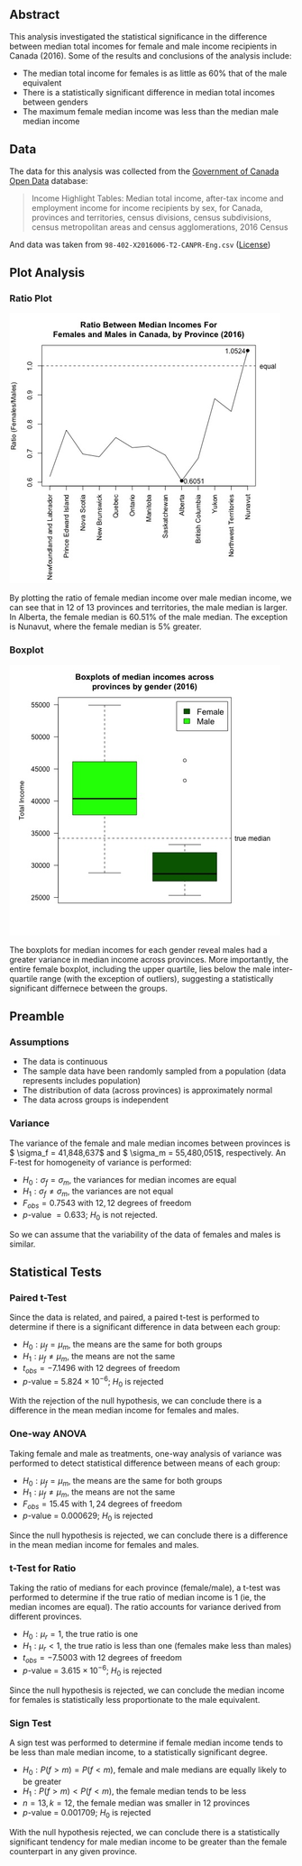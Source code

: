 ## Abstract 

This analysis investigated the statistical significance in the difference between median total incomes for female and male income recipients in Canada (2016). Some of the results and conclusions of the analysis include:

- The median total income for females is as little as 60% that of the male equivalent
- There is a statistically significant difference in median total incomes between genders
- The maximum female median income was less than the median male median income

## Data

The data for this analysis was collected from the [Government of Canada Open Data](a1b8373c-522a-4cce-87c7-a2bc8b9530e7) database:

> Income Highlight Tables: Median total income, after-tax income and employment income for income recipients by sex, for Canada, provinces and territories, census divisions, census subdivisions, census metropolitan areas and census agglomerations, 2016 Census

And data was taken from `98-402-X2016006-T2-CANPR-Eng.csv` ([License](https://open.canada.ca/en/open-government-licence-canada))

## Plot Analysis

### Ratio Plot
![ratio](/plots/ratio.jpg)

By plotting the ratio of female median income over male median income, we can see that in 12 of 13 provinces and territories, the male median is larger. In Alberta, the female median is $60.51$% of the male median. The exception is Nunavut, where the female median is $5$% greater.

### Boxplot
![boxplot](/plots/boxplot.jpg)

The boxplots for median incomes for each gender reveal males had a greater variance in median income across provinces. More importantly, the entire female boxplot, including the upper quartile, lies below the male inter-quartile range (with the exception of outliers), suggesting a statistically significant differnece between the groups.

## Preamble

### Assumptions

- The data is continuous
- The sample data have been randomly sampled from a population (data represents includes population)
- The distribution of data (across provinces) is approximately normal
- The data across groups is independent

### Variance

The variance of the female and male median incomes between provinces is $ \sigma_f = 41,848,637$ and $ \sigma_m = 55,480,051$, respectively. An F-test for homogeneity of variance is performed:

- $H_0: \sigma_f = \sigma_m$, the variances for median incomes are equal
- $H_1: \sigma_f \neq \sigma_m$, the variances are not equal 
- $F_{obs} = 0.7543$ with $12, 12$ degrees of freedom 
- $p$-value $= 0.633$; $H_0$ is not rejected. 

So we can assume that the variability of the data of females and males is similar.

## Statistical Tests

### Paired t-Test

Since the data is related, and paired, a paired t-test is performed to determine if there is a significant difference in data between each group:

- $H_0: \mu_f = \mu_m$, the means are the same for both groups
- $H_1: \mu_f \neq \mu_m$, the means are not the same
- $t_{obs} = -7.1496$ with $12$ degrees of freedom
- $p$-value = $5.824 \times 10^{-6}$; $H_0$ is rejected

With the rejection of the null hypothesis, we can conclude there is a difference in the mean median income for females and males.

### One-way ANOVA

Taking female and male as treatments, one-way analysis of variance was performed to detect statistical difference between means of each group:

- $H_0: \mu_f = \mu_m$, the means are the same for both groups
- $H_1: \mu_f \neq \mu_m$, the means are not the same
- $F_{obs} = 15.45$ with $1, 24$ degrees of freedom
- $p$-value = $0.000629$; $H_0$ is rejected

Since the null hypothesis is rejected, we can conclude there is a difference in the mean median income for females and males.

### t-Test for Ratio

Taking the ratio of medians for each province (female/male), a t-test was performed to determine if the true ratio of median income is 1 (ie, the median incomes are equal). The ratio accounts for variance derived from different provinces.

- $H_0: \mu_r = 1$, the true ratio is one
- $H_1: \mu_r < 1$, the true ratio is less than one (females make less than males)
- $t_{obs} = -7.5003$ with $12$ degrees of freedom
- $p$-value = $3.615 \times 10^{-6}$; $H_0$ is rejected

Since the null hypothesis is rejected, we can conclude the median income for females is statistically less proportionate to the male equivalent.

### Sign Test

A sign test was performed to determine if female median income tends to be less than male median income, to a statistically significant degree.

- $H_0: P(f > m) = P(f < m)$, female and male medians are equally likely to be greater
- $H_1: P(f > m) < P(f < m)$, the female median tends to be less
- $n = 13, k = 12$, the female median was smaller in 12 provinces
- $p$-value = $0.001709$; $H_0$ is rejected

With the null hypothesis rejected, we can conclude there is a statistically significant tendency for male median income to be greater than the female counterpart in any given province.
